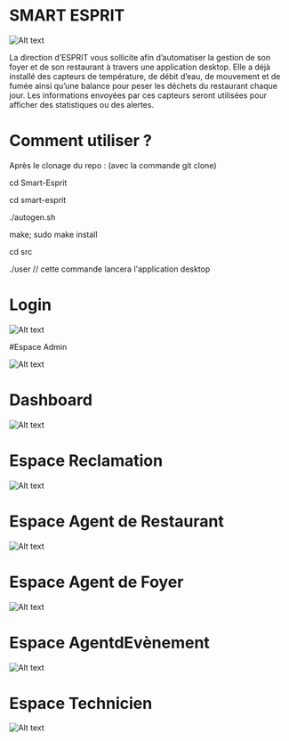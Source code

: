 # SMART ESPRIT
![Alt text](images/logo.png?raw=true "logo")


La direction d’ESPRIT  vous sollicite afin d’automatiser la gestion de son foyer et de son restaurant à travers une application desktop. Elle a déjà installé des capteurs de température, de débit d’eau, de mouvement et de fumée  ainsi qu’une balance pour peser les déchets du restaurant chaque jour. Les informations envoyées par ces capteurs seront utilisées pour afficher des statistiques ou des alertes.

# Comment utiliser ?
Après le clonage du repo : (avec la commande git clone)


cd Smart-Esprit

cd smart-esprit

./autogen.sh

make; sudo make install

cd src

./user // cette commande lancera l'application desktop

# Login

![Alt text](images/login.png?raw=true "login")

#Espace Admin

![Alt text](images/admin.png?raw=true "admin")

# Dashboard

![Alt text](images/dash.png?raw=true "dash")

# Espace Reclamation

![Alt text](images/reclam.png?raw=true "reclam")

# Espace Agent de Restaurant

![Alt text](images/resto.png?raw=true "resto")

# Espace Agent de Foyer

![Alt text](images/foyer.png?raw=true "foyer")

# Espace AgentdEvènement

![Alt text](images/event.png?raw=true "event")

# Espace Technicien

![Alt text](images/tech.png?raw=true "tech")


